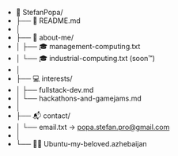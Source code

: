 - 📁 StefanPopa/
- ├── 📄 README.md
- │
- ├── 👋 about-me/
- │   ├── 🎓 management-computing.txt
- │   └── 🎓 industrial-computing.txt (soon™)
- │
- ├── 💻 interests/
- │   ├── fullstack-dev.md
- │   └── hackathons-and-gamejams.md
- │
- ├── 📬 contact/
- │   └── email.txt → popa.stefan.pro@gmail.com
- │
- └── 🐱‍👤 Ubuntu-my-beloved.azhebaijan

<!---
StefanPopa2001/StefanPopa2001 is a ✨ special ✨ repository because its `README.md` (this file) appears on your GitHub profile.
You can click the Preview link to take a look at your changes.
--->
